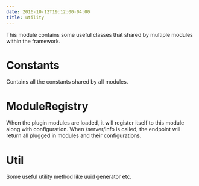 ```yaml
---
date: 2016-10-12T19:12:00-04:00
title: utility
---
```


This module contains some useful classes that shared by multiple modules within 
the framework. 

# Constants

Contains all the constants shared by all modules.

# ModuleRegistry

When the plugin modules are loaded, it will register itself to this module along 
with configuration. When /server/info is called, the endpoint will return all 
plugged in modules and their configurations.

# Util

Some useful utility method like uuid generator etc.

